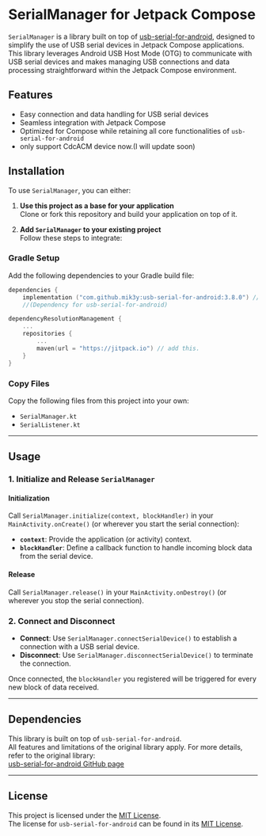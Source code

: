# SerialManager for Jetpack Compose

`SerialManager` is a library built on top of [usb-serial-for-android](https://github.com/mik3y/usb-serial-for-android), designed to simplify the use of USB serial devices in Jetpack Compose applications.
This library leverages Android USB Host Mode (OTG) to communicate with USB serial devices and makes managing USB connections and data processing straightforward within the Jetpack Compose environment.

## Features

- Easy connection and data handling for USB serial devices
- Seamless integration with Jetpack Compose
- Optimized for Compose while retaining all core functionalities of `usb-serial-for-android`
- only support CdcACM device now.(I will update soon)

## Installation

To use `SerialManager`, you can either:
1. **Use this project as a base for your application**  
   Clone or fork this repository and build your application on top of it.

2. **Add `SerialManager` to your existing project**  
   Follow these steps to integrate:

### Gradle Setup
Add the following dependencies to your Gradle build file:

```build.gradle.kts
dependencies {
    implementation ("com.github.mik3y:usb-serial-for-android:3.8.0") // add this. 
    //(Dependency for usb-serial-for-android)
```

```settings.gradle.kts
dependencyResolutionManagement {
    ...
    repositories {
        ...
        maven(url = "https://jitpack.io") // add this.
    }
}
```

### Copy Files
Copy the following files from this project into your own:
- `SerialManager.kt`
- `SerialListener.kt`
---

## Usage

### 1. Initialize and Release `SerialManager`
#### Initialization
Call `SerialManager.initialize(context, blockHandler)` in your `MainActivity.onCreate()` (or wherever you start the serial connection):
- **`context`**: Provide the application (or activity) context.
- **`blockHandler`**: Define a callback function to handle incoming block data from the serial device.

#### Release
Call `SerialManager.release()` in your `MainActivity.onDestroy()` (or wherever you stop the serial connection).

### 2. Connect and Disconnect
- **Connect**: Use `SerialManager.connectSerialDevice()` to establish a connection with a USB serial device.
- **Disconnect**: Use `SerialManager.disconnectSerialDevice()` to terminate the connection.

Once connected, the `blockHandler` you registered will be triggered for every new block of data received.

---

## Dependencies

This library is built on top of `usb-serial-for-android`.  
All features and limitations of the original library apply. For more details, refer to the original library:  
[usb-serial-for-android GitHub page](https://github.com/mik3y/usb-serial-for-android)

---

## License

This project is licensed under the [MIT License](https://opensource.org/licenses/MIT).  
The license for `usb-serial-for-android` can be found in its [MIT License](https://github.com/mik3y/usb-serial-for-android/blob/master/LICENSE).